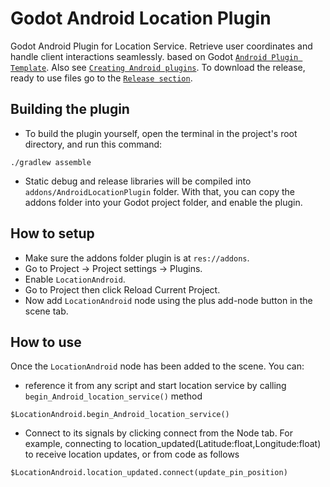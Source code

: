 # Godot Android Location Plugin
Godot Android Plugin for Location Service. Retrieve user coordinates and handle client interactions seamlessly. based on Godot [`Android Plugin Template`](https://github.com/m4gr3d/Godot-Android-Plugin-Template). Also see [`Creating Android plugins`](https://docs.godotengine.org/en/4.0/tutorials/platform/android/android_plugin.html). To download the release, ready to use files go to the [`Release section`](https://github.com/TheOathMan/Godot-Android-Location-Plugin/releases).

## Building the plugin
- To build the plugin yourself, open the terminal in the project's root directory, and run this command:
```
./gradlew assemble
```
- Static debug and release libraries will be compiled into `addons/AndroidLocationPlugin` folder. With that, you can copy the addons folder into your Godot project folder, and enable the plugin.

## How to setup
* Make sure the addons folder plugin is at `res://addons`.
* Go to Project -> Project settings -> Plugins.
* Enable `LocationAndroid`.
* Go to Project then click Reload Current Project.
* Now add `LocationAndroid` node using the plus add-node button in the scene tab.

## How to use
Once the `LocationAndroid` node has been added to the scene. You can:
* reference it from any script and start location service by calling `begin_Android_location_service()` method
```
$LocationAndroid.begin_Android_location_service()
```
* Connect to its signals by clicking connect from the Node tab. For example, connecting to location_updated(Latitude:float,Longitude:float) to receive location updates, or from code as follows

```
$LocationAndroid.location_updated.connect(update_pin_position)
```

